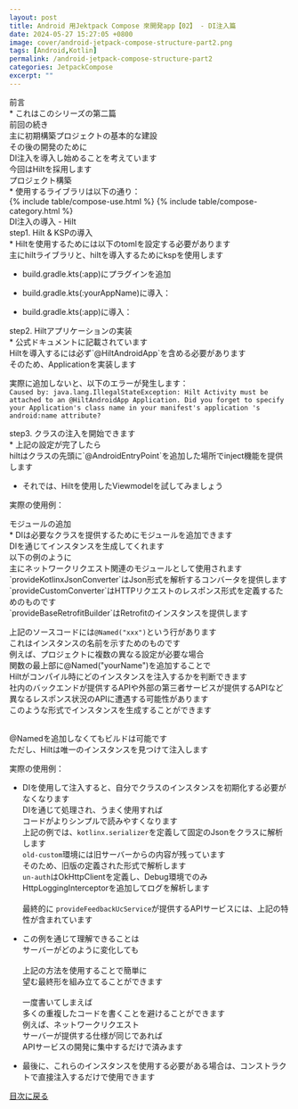 ```yaml
---
layout: post
title: Android 用Jektpack Compose 來開発app【02】 - DI注入篇
date: 2024-05-27 15:27:05 +0800
image: cover/android-jetpack-compose-structure-part2.png
tags: [Android,Kotlin]
permalink: /android-jetpack-compose-structure-part2
categories: JetpackCompose
excerpt: ""
---
```


<div class="c-border-content-title-4">前言</div>
* これはこのシリーズの第二篇<br>
前回の続き<br>
主に初期構築プロジェクトの基本的な建設<br>
その後の開発のために<br>
DI注入を導入し始めることを考えています<br>
今回はHiltを採用します<br>

<div class="c-border-content-title-1">プロジェクト構築</div>
* 使用するライブラリは以下の通り：
<div id="category">
    {% include table/compose-use.html %}
    {% include table/compose-category.html %}
</div>

<div class="c-border-content-title-4">DI注入の導入 - Hilt</div>
<div class="c-border-content-title-1">step1. Hilt & KSPの導入</div>
* Hiltを使用するためには以下のtomlを設定する必要があります<br>
主にhiltライブラリと、hiltを導入するためにkspを使用します<br>
<script src="https://gist.github.com/KuanChunChen/a529e6aef2c4cb054a593689b86ab962.js"></script>

* build.gradle.kts(:app)にプラグインを追加
<script src="https://gist.github.com/KuanChunChen/ca4d1179d072db1f781831ce3ae367a6.js"></script>

* build.gradle.kts(:yourAppName)に導入：
<script src="https://gist.github.com/KuanChunChen/0cecaed97e600ccd7069722e2cc62c42.js"></script>

* build.gradle.kts(:app)に導入：
<script src="https://gist.github.com/KuanChunChen/a40eb48d1b2a7f6e4e59041fa4cff3b5.js"></script>

<div class="c-border-content-title-1">step2. Hiltアプリケーションの実装</div>
* 公式ドキュメントに記載されています<br>
Hiltを導入するには必ず`@HiltAndroidApp`を含める必要があります<br>
そのため、Applicationを実装します<br>
<script src="https://gist.github.com/KuanChunChen/648bd2e1d642c5ea108af87e7700a7de.js"></script>

実際に追加しないと、以下のエラーが発生します：<br>
`Caused by: java.lang.IllegalStateException: Hilt Activity must be attached to an @HiltAndroidApp Application. Did you forget to specify your Application's class name in your manifest's application 's android:name attribute?`

<div class="c-border-content-title-1">step3. クラスの注入を開始できます</div>
* 上記の設定が完了したら<br>
hiltはクラスの先頭に`@AndroidEntryPoint`を追加した場所でinject機能を提供します<br>

* それでは、Hiltを使用したViewmodelを試してみましょう
<script src="https://gist.github.com/KuanChunChen/c76e7ce4bc7743832372ae66ae651f03.js"></script>

実際の使用例：
<script src="https://gist.github.com/KuanChunChen/412d3db62610456139c5231632f5d2dd.js"></script>

<div class="c-border-content-title-1">モジュールの追加</div>
* DIは必要なクラスを提供するためにモジュールを追加できます<br>
DIを通じてインスタンスを生成してくれます<br>
以下の例のように<br>
主にネットワークリクエスト関連のモジュールとして使用されます<br>
`provideKotlinxJsonConverter`はJson形式を解析するコンバータを提供します<br>
`provideCustomConverter`はHTTPリクエストのレスポンス形式を定義するためのものです<br>
`provideBaseRetrofitBuilder`はRetrofitのインスタンスを提供します<br>
<script src="https://gist.github.com/KuanChunChen/1127653dde42bc2bca111e274a7ba521.js"></script>

上記のソースコードには`@Named("xxx")`という行があります<br>
これはインスタンスの名前を示すためのものです<br>
例えば、プロジェクトに複数の異なる設定が必要な場合<br>
関数の最上部に@Named("yourName")を追加することで<br>
Hiltがコンパイル時にどのインスタンスを注入するかを判断できます<br>
社内のバックエンドが提供するAPIや外部の第三者サービスが提供するAPIなど<br>
異なるレスポンス状況のAPIに遭遇する可能性があります<br>
このような形式でインスタンスを生成することができます<br> <br>

@Namedを追加しなくてもビルドは可能です<br>
ただし、Hiltは唯一のインスタンスを見つけて注入します<br>

実際の使用例：<br>
<script src="https://gist.github.com/KuanChunChen/a1b8b91295e8016cabc733463f6db0c9.js"></script>
* DIを使用して注入すると、自分でクラスのインスタンスを初期化する必要がなくなります<br>
DIを通じて処理され、うまく使用すれば<br>
コードがよりシンプルで読みやすくなります<br>
上記の例では、`kotlinx.serializer`を定義して固定のJsonをクラスに解析します<br>
`old-custom`環境には旧サーバーからの内容が残っています<br> 
そのため、旧版の定義された形式で解析します<br>
`un-auth`はOkHttpClientを定義し、Debug環境でのみHttpLoggingInterceptorを追加してログを解析します<br> <br>
最終的に `provideFeedbackUcService`が提供するAPIサービスには、上記の特性が含まれています<br>

* この例を通じて理解できることは<br>
サーバーがどのように変化しても <br><br>
上記の方法を使用することで簡単に<br>
望む最終形を組み立てることができます<br><br>
一度書いてしまえば<br>
多くの重複したコードを書くことを避けることができます<br>
例えば、ネットワークリクエスト<br>
サーバーが提供する仕様が同じであれば<br>
APIサービスの開発に集中するだけで済みます
<script src="https://gist.github.com/KuanChunChen/9fa177e6b7043a59f5d3841ee11fe2a4.js"></script>

* 最後に、これらのインスタンスを使用する必要がある場合は、コンストラクトで直接注入するだけで使用できます
<script src="https://gist.github.com/KuanChunChen/dae78780c5be26f1cba9b780f0c9f23c.js"></script>

<a class="link" href="#category" data-scroll>目次に戻る</a>

